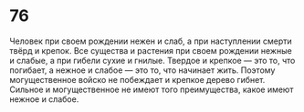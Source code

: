 # 76

Человек при своем рождении нежен и слаб, а при наступлении смерти твёрд и крепок. Все существа и растения при своем рождении нежные и слабые, а при гибели сухие и гнилые. Твердое и крепкое — это то, что погибает, а нежное и слабое — это то, что начинает жить. Поэтому могущественное войско не побеждает и крепкое дерево гибнет. Сильное и могущественное не имеют того преимущества, какое имеют нежное и слабое.